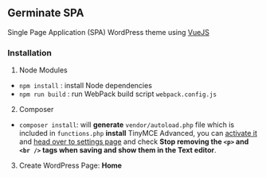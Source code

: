 ## Germinate SPA

Single Page Application (SPA) WordPress theme using [VueJS](http://vuejs.org/)

### Installation

1. Node Modules
  - `npm install` : install Node dependencies
  - `npm run build` : run WebPack build script `webpack.config.js`
2. Composer
  - `composer install`: will
    **generate** `vendor/autoload.php` file which is included in `functions.php`
    **install** TinyMCE Advanced, you can [activate it](/wp-admin/plugins.php) and [head over to settings page](/wp-admin/options-general.php?page=tinymce-advanced) and check __Stop removing the `<p>` and `<br />` tags when saving and show them in the Text editor__.
3. Create WordPress Page: **Home**